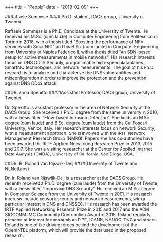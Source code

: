 +++
title = "People"
date = "2019-02-09"
+++

##Raffaele Sommese
####(Ph.D. student, DACS group, University of Twente)

Raffaele Sommese is a Ph.D. Candidate at the University of Twente.
He received his M.Sc. (cum laude) in Computer Engineering from Politecnico di Torino in 2018, with a thesis titled "Boosting the performance of NFV services with SmartNIC" and his B.Sc. (cum laude) in Computer Engineering from University of Naples Federico II, with a thesis titled "An SDN-based setup for active measurements in mobile networks".
His research interests focus on DNS DDoS Security, programmable high-speed dataplanes, SmartNIC technologies, and network measurements.
The goal of his Ph.D. research is to analyze and characterize the DNS vulnerabilities and misconfiguration in order to improve the protection and the prevention against DNS DDoS attack.

##DR. Anna Sperotto
####(Assistant Professor, DACS group, University of Twente)

Dr. Sperotto is assistant professor in the area of Network Security at the DACS Group. She received a Ph.D. degree from the same university in 2010, with a thesis titled “Flow-based Intrusion Detection”. She holds an M.Sc. degree (cum laude) and B.Sc. degree (cum laude) from the Ca’ Foscari University, Venice, Italy. Her research interests focus on Network Security, with a measurement approach. She is involved with the IRTF Network Management Research Group (NMRG). Papers she has co-authored have been awarded the IRTF Applied Networking Research Prize in 2013, 2015 and 2017. She was a visiting researcher at the Center for Applied Internet Data Analysis (CAIDA), University of California, San Diego, USA.

##DR. IR. Roland Van Rijswijk-Deij
####(University of Twente and NLNetLabs)

Dr. ir. Roland van Rijswijk-Deij is a researcher at the DACS Group. He recently received a Ph.D. degree (cum laude) from the University of Twente, with a thesis titled “Improving DNS Security”. He received an M.Sc. degree in Computer Science from the University of Twente in 2001. 
His research interests include network security and network measurements, with a particular interest in DNS and DNSSEC. His research has been awarded the IRTF Applied Networking Research Prize in 2015 and 2017 and the ACM SIGCOMM IMC Community Contribution Award in 2015. Roland regularly presents at Internet forums such as RIPE, ICANN, NANOG, TNC and others. Roland is one of the driving forces behind the development of the OpenINTEL platform, which will provide the data used in the proposed research.
